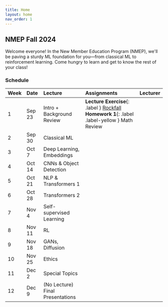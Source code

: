 ```yaml
---
title: Home
layout: home
nav_order: 1
---
```


## NMEP Fall 2024

Welcome everyone!
In the New Member Education Program (NMEP), we'll be paving a sturdy ML foundation for you—from classical ML to reinforcement learning. Come hungry to learn and get to know the rest of your class!


### Schedule

| Week | Date  | Lecture                           | Assignments                                 | Lecturer                |
|:-------------|:------------------|:------| :-| :-|
| 1  | Sep 23 | Intro + Background Review          | **Lecture Exercise**{: .label } [Rockfall] **Homework 1**{: .label .label-yellow } Math Review                 |                         |
| 2  | Sep 30 | Classical ML                       |                                             |                         |
| 3  | Oct 7  | Deep Learning, Embeddings          |                                             |                         |
| 4  | Oct 14 | CNNs & Object Detection            |                                             |                         |
| 5  | Oct 21 | NLP & Transformers 1               |                                             |                         |
| 6  | Oct 28 | Transformers 2                     |                                             |                         |
| 7  | Nov 4  | Self-supervised Learning           |                                             |                         |
| 8  | Nov 11 | RL                                 |                                             |                         |
| 9  | Nov 18 | GANs, Diffusion                    |                                             |                         |
| 10 | Nov 25 | Ethics                             |                                             |                         |
| 11 | Dec 2  | Special Topics                     |                                             |                         |
| 12 | Dec 9  | (No Lecture) Final Presentations   |                                             |                         |




[Rockfall]: https://drive.google.com/file/d/1UM2w5BrJrEcI69_eqhIn-t1yrdC7XzY9/view?usp=drive_link
[Just the Docs]: https://just-the-docs.github.io/just-the-docs/
[GitHub Pages]: https://docs.github.com/en/pages
[README]: https://github.com/just-the-docs/just-the-docs-template/blob/main/README.md
[Jekyll]: https://jekyllrb.com
[GitHub Pages / Actions workflow]: https://github.blog/changelog/2022-07-27-github-pages-custom-github-actions-workflows-beta/
[use this template]: https://github.com/just-the-docs/just-the-docs-template/generate
